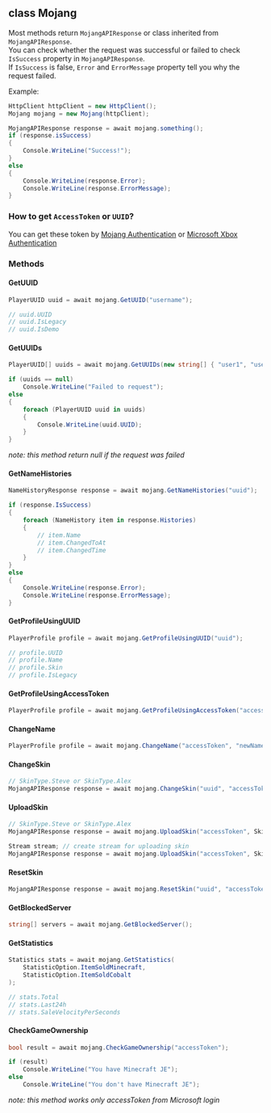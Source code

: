 ## class Mojang

Most methods return `MojangAPIResponse` or class inherited from `MojangAPIResponse`.  
You can check whether the request was successful or failed to check `IsSuccess` property in `MojangAPIResponse`.  
If `IsSuccess` is false, `Error` and `ErrorMessage` property tell you why the request failed.  

Example: 
```csharp
HttpClient httpClient = new HttpClient();
Mojang mojang = new Mojang(httpClient);

MojangAPIResponse response = await mojang.something();
if (response.isSuccess)
{
    Console.WriteLine("Success!");
}
else
{
    Console.WriteLine(response.Error);
    Console.WriteLine(response.ErrorMessage);
}
```

### How to get `AccessToken` or `UUID`?

You can get these token by [Mojang Authentication](./MojangAuth.md) or [Microsoft Xbox Authentication](./XboxAuthentication.md)

### Methods

#### GetUUID

```csharp
PlayerUUID uuid = await mojang.GetUUID("username");

// uuid.UUID
// uuid.IsLegacy
// uuid.IsDemo
```

#### GetUUIDs
```csharp
PlayerUUID[] uuids = await mojang.GetUUIDs(new string[] { "user1", "user2" });

if (uuids == null)
    Console.WriteLine("Failed to request");
else
{
    foreach (PlayerUUID uuid in uuids)
    {
        Console.WriteLine(uuid.UUID);
    }
}
```

*note: this method return null if the request was failed*

#### GetNameHistories
```csharp
NameHistoryResponse response = await mojang.GetNameHistories("uuid");

if (response.IsSuccess)
{
    foreach (NameHistory item in response.Histories)
    {
        // item.Name
        // item.ChangedToAt
        // item.ChangedTime
    }
}
else
{
    Console.WriteLine(response.Error);
    Console.WriteLine(response.ErrorMessage);
}
```

#### GetProfileUsingUUID

```csharp
PlayerProfile profile = await mojang.GetProfileUsingUUID("uuid");

// profile.UUID
// profile.Name
// profile.Skin
// profile.IsLegacy
```

#### GetProfileUsingAccessToken

```csharp
PlayerProfile profile = await mojang.GetProfileUsingAccessToken("accessToken");
```

#### ChangeName

```csharp
PlayerProfile profile = await mojang.ChangeName("accessToken", "newName");
```

#### ChangeSkin

```csharp
// SkinType.Steve or SkinType.Alex
MojangAPIResponse response = await mojang.ChangeSkin("uuid", "accessToken", SkinType.Steve, "skinUrl");
```

#### UploadSkin

```csharp
// SkinType.Steve or SkinType.Alex
MojangAPIResponse response = await mojang.UploadSkin("accessToken", SkinType.Steve, "skin_png_file_path");
```
```csharp
Stream stream; // create stream for uploading skin
MojangAPIResponse response = await mojang.UploadSkin("accessToken", SkinType.Steve, stream, "file_name");
```

#### ResetSkin

```csharp
MojangAPIResponse response = await mojang.ResetSkin("uuid", "accessToken");
```

#### GetBlockedServer

```csharp
string[] servers = await mojang.GetBlockedServer();
```

#### GetStatistics

```csharp
Statistics stats = await mojang.GetStatistics(
    StatisticOption.ItemSoldMinecraft,
    StatisticOption.ItemSoldCobalt
);

// stats.Total
// stats.Last24h
// stats.SaleVelocityPerSeconds
```

#### CheckGameOwnership

```csharp
bool result = await mojang.CheckGameOwnership("accessToken");

if (result)
    Console.WriteLine("You have Minecraft JE");
else
    Console.WriteLine("You don't have Minecraft JE");
```

*note: this method works only accessToken from Microsoft login*